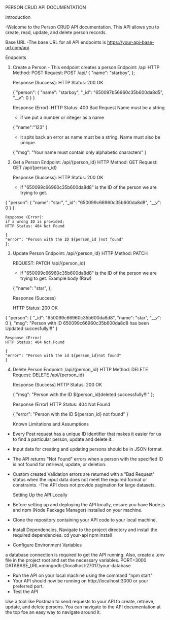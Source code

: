 PERSON CRUD API DOCUMENTATION

Introduction

-Welcome to the Person CRUD API documentation. This API allows you to create, read, update, and delete person records.

Base URL
-The base URL for all API endpoints is https://your-api-base-url.com/api.

Endpoints
1. Create a Person - This endpoint creates a person
    Endpoint: /api
    HTTP Method: POST
    Request:
        POST /api/
        {
        "name": "starboy",
        };

    Response (Success):
    HTTP Status: 200 OK

    {
        "person": {
            "name": "starboy",
            "_id": "650097b56960c35b600da8d5",
            "__v": 0
        }
    }


    Response (Error):
    HTTP Status: 400 Bad Request
    Name must be a string
    - if we put a number or integer as a name

    {
        "name":"123"
    }

    - it spits back an error as name must be a string. Name must also be unique.

    {
        "msg": "Your name must contain only alphabetic characters"
    }

2. Get a Person
    Endpoint: /api/{person_id}
    HTTP Method: GET
    Request:
    GET /api/{person_id}


    Response (Success):
    HTTP Status: 200 OK
    - if "650099c66960c35b600da8d8" is the ID of the person we are trying to get.

{
    "person": {
        "name": "star",
        "_id": "650099c66960c35b600da8d8",
        "__v": 0
    }
}

    Response (Error):
    if a wrong ID is provided;
    HTTP Status: 404 Not Found

    {
    "error": "Person with the ID ${person_id }not found"
    };

3. Update Person
    Endpoint: /api/{person_id}
    HTTP Method: PATCH

    REQUEST:
    PATCH /api/{person_id}
    - if "650099c66960c35b600da8d8" is the ID of the person we are trying to get.
    Example body (Raw)

    {
    "name": "star",
    };

    Response (Success)

    HTTP Status: 200 OK

{
    "person": {
        "_id": "650099c66960c35b600da8d8",
        "name": "star",
        "__v": 0
    },
    "msg": "Person with ID 650099c66960c35b600da8d8 has been Updated succesfully!!!"
}


    Response (Error)
    HTTP Status: 404 Not Found

    {
    "error": "Person with the id ${person_id}not found"
    }

4. Delete Person
    Endpoint: /api/{person_id}
    HTTP Method: DELETE
    Request:
    DELETE /api/{person_id}
    
    Response (Success)
    HTTP Status: 200 OK

    {
    "msg": "Person with the ID ${person_id}deleted successfully!!!"
    };

    Response (Error)
    HTTP Status: 404 Not Found

    {
    "error": "Person with the ID ${person_id} not found"
    }

    Known Limitations and Assumptions
- Every Post request has a unique ID identifier that makes it easier for us to find a particular person, update and delete it.
- Input data for creating and updating persons should be in JSON format.
- The API returns "Not Found" errors when a person with the specified ID is not found for retrieval, update, or deletion.
- Custom created Validation errors are returned with a "Bad Request" status when the input data does not meet the required format or constraints.
-The API does not provide pagination for large datasets.

    Setting Up  the API Locally
- Before setting up and deploying the API locally, ensure you have Node.js and npm (Node Package Manager) installed on your machine.
- Clone the repository containing your API code to your local machine.
- Install Dependencies, Navigate to the project directory and install the required dependencies. 
    cd your-api
    npm install
- Configure Environment Variables

a database connection is required to get the API running. Also, create a .env file in the project root and set the necessary variables.
    PORT=3000
    DATABASE_URL=mongodb://localhost:27017/your-database
- Run the API on your local machine using the command "npm start"
- Your API should now be running on http://localhost:3000 or your preferred port.
- Test the API

Use a tool like Postman to send requests to your API to create, retrieve, update, and delete persons. You can navigate to the API documentation at the top foe an easy way to navigate around it.




























